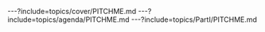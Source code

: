 ---?include=topics/cover/PITCHME.md
---?include=topics/agenda/PITCHME.md
---?include=topics/PartI/PITCHME.md
